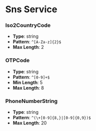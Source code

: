 # Sns Service

### Iso2CountryCode
- **Type**: string
- **Pattern**: `^[A-Za-z]{2}$`
- **Max Length**: 2

### OTPCode
- **Type**: string
- **Pattern**: `^[0-9]+$`
- **Min Length**: 5
- **Max Length**: 8

### PhoneNumberString
- **Type**: string
- **Pattern**: `^(\+[0-9]{8,}|[0-9]{0,9})$`
- **Max Length**: 20

